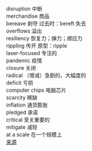 disruption 中断  
merchandise 商品  
bereave 剥夺 过去时：bereft 失去  
overflows 溢出  
resiliency 恢复力；弹力；顺应力  
rippling 传开  原型：ripple  
laser-focused 专注的  
pandemic 疫情  
closure 关闭  
radical （增减）急剧的，大幅度的  
deficit 亏损  
computer chips 电脑芯片  
scarcity 稀缺  
inflation 通货膨胀  
pledged 承诺  
critical 至关重要的  
mitigate 减轻  
at a scale 在一个规模上  
[来源](https://knowledge.wharton.upenn.edu/article/holiday-holdup-can-we-solve-our-supply-chain-problems/)